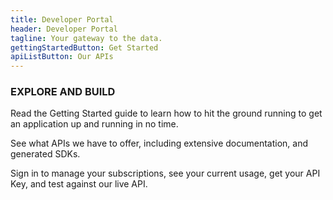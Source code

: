 ```yaml
---
title: Developer Portal
header: Developer Portal
tagline: Your gateway to the data.
gettingStartedButton: Get Started
apiListButton: Our APIs
---
```


### EXPLORE AND BUILD

Read the Getting Started guide to learn how to hit the ground running to get an application up and running in no time.

See what APIs we have to offer, including extensive documentation, and generated SDKs.

Sign in to manage your subscriptions, see your current usage, get your API Key, and test against our live API.